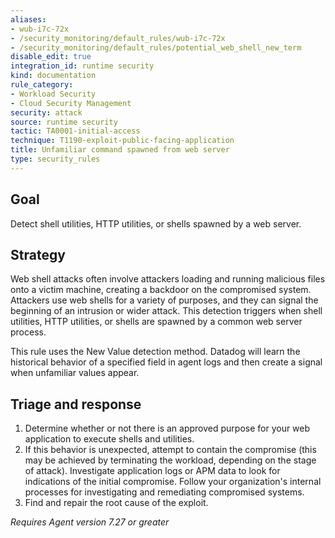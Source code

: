 ```yaml
---
aliases:
- wub-i7c-72x
- /security_monitoring/default_rules/wub-i7c-72x
- /security_monitoring/default_rules/potential_web_shell_new_term
disable_edit: true
integration_id: runtime security
kind: documentation
rule_category:
- Workload Security
- Cloud Security Management
security: attack
source: runtime security
tactic: TA0001-initial-access
technique: T1190-exploit-public-facing-application
title: Unfamiliar command spawned from web server
type: security_rules
---
```


## Goal
Detect shell utilities, HTTP utilities, or shells spawned by a web server.

## Strategy
Web shell attacks often involve attackers loading and running malicious files onto a victim machine, creating a backdoor on the compromised system. Attackers use web shells for a variety of purposes, and they can signal the beginning of an intrusion or wider attack. This detection triggers when shell utilities, HTTP utilities, or shells are spawned by a common web server process.

This rule uses the New Value detection method. Datadog will learn the historical behavior of a specified field in agent logs and then create a signal when unfamiliar values appear.

## Triage and response
1. Determine whether or not there is an approved purpose for your web application to execute shells and utilities.
2. If this behavior is unexpected, attempt to contain the compromise (this may be achieved by terminating the workload, depending on the stage of attack). Investigate application logs or APM data to look for indications of the initial compromise. Follow your organization's internal processes for investigating and remediating compromised systems.
3. Find and repair the root cause of the exploit.

*Requires Agent version 7.27 or greater*
